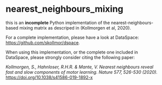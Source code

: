 # nearest_neighbours_mixing

this is an **incomplete** Python implementation of the nearest-neighbours-based mixing matrix as descriped in (Kollmorgen et al, 2020). 

For a complete implementation, please have a look at DataSpace: https://github.com/skollmor/dspace.

When using this implementation, or the complete one included in DataSpace, please strongly consider citing the following paper:

<em> Kollmorgen, S., Hahnloser, R.H.R. & Mante, V. Nearest neighbours reveal fast and slow components of motor learning. Nature 577, 526-530 (2020).</em> https://doi.org/10.1038/s41586-019-1892-x

